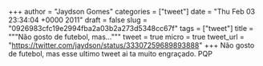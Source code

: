 
+++
author = "Jaydson Gomes"
categories = ["tweet"]
date = "Thu Feb 03 23:34:04 +0000 2011"
draft = false
slug = "0926983cfc19e2994fba2a03b2a273d5348cc67f"
tags = ["tweet"]
title = """Não gosto de futebol, mas..."""
tweet = true
micro = true
tweet_url = "https://twitter.com/jaydson/status/33307259689893888"
+++
Não gosto de futebol, mas esse ultimo tweet ai ta muito engraçado. PQP
